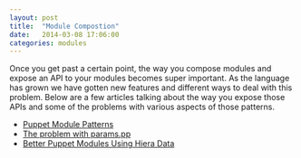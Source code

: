 ```yaml
---
layout: post
title:  "Module Compostion"
date:   2014-03-08 17:06:00
categories: modules
---
```


Once you get past a certain point, the way you compose modules and expose an API to your modules becomes super important. As the language has grown we have gotten new features and different ways to deal with this problem. Below are a few articles talking about the way you expose those APIs and some of the problems with various aspects of those patterns.

* [Puppet Module Patterns](http://vstone.eu/puppet-module-patterns/)
* [The problem with params.pp](http://www.devco.net/archives/2013/12/09/the-problem-with-params-pp.php)
* [Better Puppet Modules Using Hiera Data](http://www.devco.net/archives/2013/12/08/better-puppet-modules-using-hiera-data.php)
